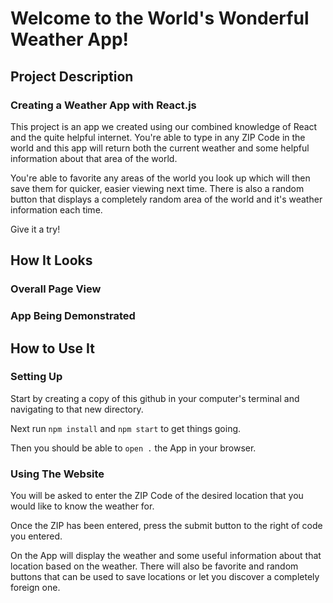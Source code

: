 # Welcome to the World's Wonderful Weather App!

## Project Description

### Creating a Weather App with React.js

This project is an app we created using our combined knowledge of React and the quite helpful internet. You're able to type in any ZIP Code in the world and this app will return both the current weather and some helpful information about that area of the world.

You're able to favorite any areas of the world you look up which will then save them for quicker, easier viewing next time. There is also a random button that displays a completely random area of the world and it's weather information each time.

Give it a try!

## How It Looks

### Overall Page View

### App Being Demonstrated

## How to Use It

### Setting Up

Start by creating a copy of this github in your computer's terminal and navigating to that new directory.

Next run `npm install` and `npm start` to get things going.

Then you should be able to `open .` the App in your browser.

### Using The Website

You will be asked to enter the ZIP Code of the desired location that you would like to know the weather for.

Once the ZIP has been entered, press the submit button to the right of code you entered.

On the App will display the weather and some useful information about that location based on the weather. There will also be favorite and random buttons that can be used to save locations or let you discover a completely foreign one.